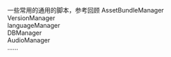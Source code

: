 一些常用的通用的脚本，参考回顾
AssetBundleManager\
VersionManager\
languageManager\
DBManager\
AudioManager\
......
